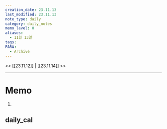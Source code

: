 ```yaml
---
creation_date: 23.11.13
last_modified: 23.11.13
note_type: daily
category: daily_notes
memo_level: 0
aliases:
  - 11월 13일
tags: 
PARA:
  - Archive
---
```


<< [[23.11.12]] | [[23.11.14]] >>

---
# Memo
1.  

## daily_cal
